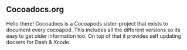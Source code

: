 Cocoadocs.org
-------

Hello there! Cocoadocs is a Cocoapods sister-project that exists to document every cocoapod. This includes all the different versions so its easy to get older information too. On top of that it provides self updating docsets for Dash & Xcode.

